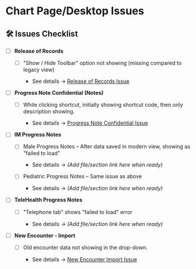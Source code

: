 
# Chart Page/Desktop Issues

## 🛠️ Issues Checklist

* [ ] **Release of Records**

  * [ ] "Show / Hide Toolbar" option not showing (missing compared to legacy view)

    * See details → [Release of Records Issue](Week9/Day57-README.md#release-of-records)

* [ ] **Progress Note Confidential (Notes)**

  * [ ] While clicking shortcut, initially showing shortcut code, then only description showing.

    * See details → [Progress Note Confidential Issue](Week9/Day57-README.md#issue-1-progress-note-confidential-notes-while-click-shortcut-initially-showing-shortcut-code-then-only-description-showing)


* [ ] **IM Progress Notes**

  * [ ] Male Progress Notes – After data saved in modern view, showing as "failed to load"

    * See details → *(Add file/section link here when ready)*

  * [ ] Pediatric Progress Notes – Same issue as above

    * See details → *(Add file/section link here when ready)*

* [ ] **TeleHealth Progress Notes**

  * [ ] "Telephone tab" shows "failed to load" error

    * See details → *(Add file/section link here when ready)*

* [ ] **New Encounter - Import**

  * [ ] Old encounter data not showing in the drop-down.

    * See details → [New Encounter Import Issue](Week9/Day57-README.md#issue-2-for-new-encounter--import--old-encounter-data-not-showing-in-drop-down)

